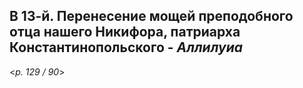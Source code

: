 
## В 13-й. Перенесение мощей преподобного отца нашего Никифора, патриарха Константинопольского - *Аллилуиа*

<*p. 129 / 90*>
